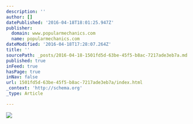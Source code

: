 ```yaml
---
description: ''
author: []
datePublished: '2016-04-18T18:01:25.947Z'
publisher:
  domain: www.popularmechanics.com
  name: popularmechanics.com
dateModified: '2016-04-18T17:28:07.264Z'
title: ''
sourcePath: _posts/2016-04-18-1501fd5d-63be-45f5-b8ac-7217ade3eb7a.md
published: true
inFeed: true
hasPage: true
inNav: false
url: 1501fd5d-63be-45f5-b8ac-7217ade3eb7a/index.html
_context: 'http://schema.org'
_type: Article

---
```

![](http://pop.h-cdn.co/assets/cm/15/05/54cb0ad21e9dd_-_underrated-classic-cars-02-0313-lgn.jpg)